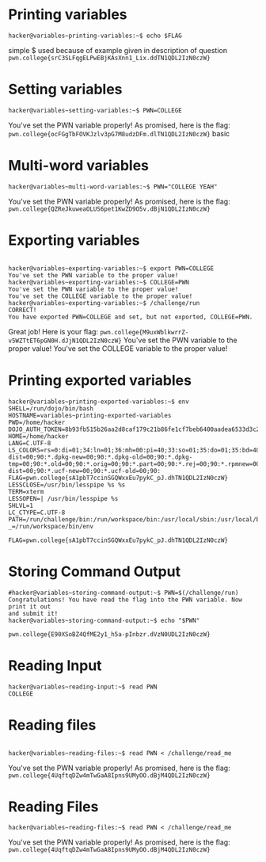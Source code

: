 # Printing variables
```
hacker@variables~printing-variables:~$ echo $FLAG
```
simple $ used because of example given in description of question
`pwn.college{srC3SLFqgELPwEBjKAsXnn1_Lix.ddTN1QDL2IzN0czW}`


# Setting variables
```
hacker@variables~setting-variables:~$ PWN=COLLEGE
```

You've set the PWN variable properly! As promised, here is the flag:
`pwn.college{ocFGgTbFOVKJzlv3pG7M8udzDFm.dlTN1QDL2IzN0czW}`
basic

# Multi-word variables
```
hacker@variables~multi-word-variables:~$ PWN="COLLEGE YEAH"
```
You've set the PWN variable properly! As promised, here is the flag:
`pwn.college{QZReJkuweaOLUS6pet1KwZD9O5v.dBjN1QDL2IzN0czW}`

# Exporting variables
```

hacker@variables~exporting-variables:~$ export PWN=COLLEGE
You've set the PWN variable to the proper value!
hacker@variables~exporting-variables:~$ COLLEGE=PWN
You've set the PWN variable to the proper value!
You've set the COLLEGE variable to the proper value!
hacker@variables~exporting-variables:~$ /challenge/run
CORRECT!
You have exported PWN=COLLEGE and set, but not exported, COLLEGE=PWN.
```
Great job! Here is your flag:
`pwn.college{M9uxWblkwrrZ-v5WZTtET6pGN0H.dJjN1QDL2IzN0czW}`
You've set the PWN variable to the proper value!
You've set the COLLEGE variable to the proper value!

# Printing exported variables
```
hacker@variables~printing-exported-variables:~$ env
SHELL=/run/dojo/bin/bash
HOSTNAME=variables~printing-exported-variables
PWD=/home/hacker
DOJO_AUTH_TOKEN=8b93fb515b26aa2d8caf179c21b86fe1cf7beb6400aadea6533d3c227da134ff
HOME=/home/hacker
LANG=C.UTF-8
LS_COLORS=rs=0:di=01;34:ln=01;36:mh=00:pi=40;33:so=01;35:do=01;35:bd=40;33;01:cd=40;33;01:or=40;31;01:mi=00:su=37;41:sg=30;43:ca=00:tw=30;42:ow=34;42:st=37;44:ex=01;32:*.7z=01;31:*.ace=01;31:*.alz=01;31:*.apk=01;31:*.arc=01;31:*.arj=01;31:*.bz=01;31:*.bz2=01;31:*.cab=01;31:*.cpio=01;31:*.crate=01;31:*.deb=01;31:*.drpm=01;31:*.dwm=01;31:*.dz=01;31:*.ear=01;31:*.egg=01;31:*.esd=01;31:*.gz=01;31:*.jar=01;31:*.lha=01;31:*.lrz=01;31:*.lz=01;31:*.lz4=01;31:*.lzh=01;31:*.lzma=01;31:*.lzo=01;31:*.pyz=01;31:*.rar=01;31:*.rpm=01;31:*.rz=01;31:*.sar=01;31:*.swm=01;31:*.t7z=01;31:*.tar=01;31:*.taz=01;31:*.tbz=01;31:*.tbz2=01;31:*.tgz=01;31:*.tlz=01;31:*.txz=01;31:*.tz=01;31:*.tzo=01;31:*.tzst=01;31:*.udeb=01;31:*.war=01;31:*.whl=01;31:*.wim=01;31:*.xz=01;31:*.z=01;31:*.zip=01;31:*.zoo=01;31:*.zst=01;31:*.avif=01;35:*.jpg=01;35:*.jpeg=01;35:*.mjpg=01;35:*.mjpeg=01;35:*.gif=01;35:*.bmp=01;35:*.pbm=01;35:*.pgm=01;35:*.ppm=01;35:*.tga=01;35:*.xbm=01;35:*.xpm=01;35:*.tif=01;35:*.tiff=01;35:*.png=01;35:*.svg=01;35:*.svgz=01;35:*.mng=01;35:*.pcx=01;35:*.mov=01;35:*.mpg=01;35:*.mpeg=01;35:*.m2v=01;35:*.mkv=01;35:*.webm=01;35:*.webp=01;35:*.ogm=01;35:*.mp4=01;35:*.m4v=01;35:*.mp4v=01;35:*.vob=01;35:*.qt=01;35:*.nuv=01;35:*.wmv=01;35:*.asf=01;35:*.rm=01;35:*.rmvb=01;35:*.flc=01;35:*.avi=01;35:*.fli=01;35:*.flv=01;35:*.gl=01;35:*.dl=01;35:*.xcf=01;35:*.xwd=01;35:*.yuv=01;35:*.cgm=01;35:*.emf=01;35:*.ogv=01;35:*.ogx=01;35:*.aac=00;36:*.au=00;36:*.flac=00;36:*.m4a=00;36:*.mid=00;36:*.midi=00;36:*.mka=00;36:*.mp3=00;36:*.mpc=00;36:*.ogg=00;36:*.ra=00;36:*.wav=00;36:*.oga=00;36:*.opus=00;36:*.spx=00;36:*.xspf=00;36:*~=00;90:*#=00;90:*.bak=00;90:*.crdownload=00;90:*.dpkg-dist=00;90:*.dpkg-new=00;90:*.dpkg-old=00;90:*.dpkg-tmp=00;90:*.old=00;90:*.orig=00;90:*.part=00;90:*.rej=00;90:*.rpmnew=00;90:*.rpmorig=00;90:*.rpmsave=00;90:*.swp=00;90:*.tmp=00;90:*.ucf-dist=00;90:*.ucf-new=00;90:*.ucf-old=00;90:
FLAG=pwn.college{sA1pbT7ccinSGQWxxEu7pykC_pJ.dhTN1QDL2IzN0czW}
LESSCLOSE=/usr/bin/lesspipe %s %s
TERM=xterm
LESSOPEN=| /usr/bin/lesspipe %s
SHLVL=1
LC_CTYPE=C.UTF-8
PATH=/run/challenge/bin:/run/workspace/bin:/usr/local/sbin:/usr/local/bin:/usr/sbin:/usr/bin:/sbin:/bin
_=/run/workspace/bin/env
```
`FLAG=pwn.college{sA1pbT7ccinSGQWxxEu7pykC_pJ.dhTN1QDL2IzN0czW}`

# Storing Command Output
```
#hacker@variables~storing-command-output:~$ PWN=$(/challenge/run)
Congratulations! You have read the flag into the PWN variable. Now print it out
and submit it!
hacker@variables~storing-command-output:~$ echo "$PWN"
```
`pwn.college{E90XSoBZ4QfME2y1_h5a-pInbzr.dVzN0UDL2IzN0czW}`

# Reading Input
```
hacker@variables~reading-input:~$ read PWN
COLLEGE
```

# Reading files
```

hacker@variables~reading-files:~$ read PWN < /challenge/read_me
```

You've set the PWN variable properly! As promised, here is the flag:
`pwn.college{4UqftqDZw4mTwGaA8Ipns9UMyOO.dBjM4QDL2IzN0czW}`

# Reading Files
```
hacker@variables~reading-files:~$ read PWN < /challenge/read_me
```

You've set the PWN variable properly! As promised, here is the flag:
`pwn.college{4UqftqDZw4mTwGaA8Ipns9UMyOO.dBjM4QDL2IzN0czW}`
